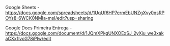 Google Sheets - https://docs.google.com/spreadsheets/d/1UqUf6HP7ermEbUNZgXvy0qsRPOYs8-6WCK0NMIa-msI/edit?usp=sharing

Google Docs Primeira Entrega - https://docs.google.com/document/d/1JQmXPkgUNXOExSJ_2yXju_we3xakaCXx1lvcG78iPIw/edit